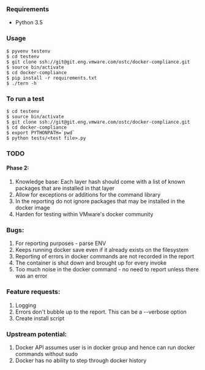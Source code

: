 ### Requirements
- Python 3.5

### Usage
```
$ pyvenv testenv
$ cd testenv
$ git clone ssh://git@git.eng.vmware.com/ostc/docker-compliance.git
$ source bin/activate
$ cd docker-compliance
$ pip install -r requirements.txt
$ ./tern -h
```

### To run a test
```
$ cd testenv
$ source bin/activate
$ git clone ssh://git@git.eng.vmware.com/ostc/docker-compliance.git
$ cd docker-compliance
$ export PYTHONPATH=`pwd`
$ python tests/<test file>.py
```

### TODO

#### Phase 2:

1. Knowledge base: Each layer hash should come with a list of known packages that are installed in that layer
2. Allow for exceptions or additions for the command library
3. In the reporting do not ignore packages that may be installed in the docker image
4. Harden for testing within VMware's docker community

### Bugs:
1. For reporting purposes - parse ENV
2. Keeps running docker save even if it already exists on the filesystem
3. Reporting of errors in docker commands are not recorded in the report
4. The container is shut down and brought up for every invoke
5. Too much noise in the docker command - no need to report unless there was an error

### Feature requests:
1. Logging
2. Errors don't bubble up to the report. This can be a --verbose option
3. Create install script

### Upstream potential:
1. Docker API assumes user is in docker group and hence can run docker commands without sudo
2. Docker has no ability to step through docker history
